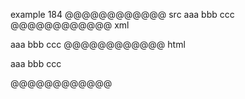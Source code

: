 example 184
@@@@@@@@@@@@ src
aaa
             bbb
                                       ccc
@@@@@@@@@@@@ xml
<?xml version="1.0" encoding="UTF-8"?>
<!DOCTYPE document SYSTEM "CommonMark.dtd">
<document xmlns="http://commonmark.org/xml/1.0">
  <paragraph>
    <text>aaa</text>
    <softbreak />
    <text>bbb</text>
    <softbreak />
    <text>ccc</text>
  </paragraph>
</document>
@@@@@@@@@@@@ html
<p>aaa
bbb
ccc</p>
@@@@@@@@@@@@
